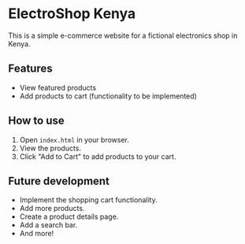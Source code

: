 # ElectroShop Kenya

This is a simple e-commerce website for a fictional electronics shop in Kenya.

## Features

* View featured products
* Add products to cart (functionality to be implemented)

## How to use

1. Open `index.html` in your browser.
2. View the products.
3. Click "Add to Cart" to add products to your cart.

## Future development

* Implement the shopping cart functionality.
* Add more products.
* Create a product details page.
* Add a search bar.
* And more!
